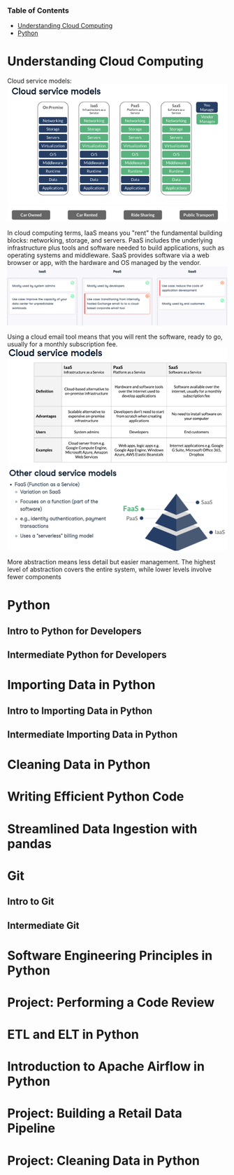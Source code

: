 ### Table of Contents
- [Understanding Cloud Computing](#understanding-cloud-computing)
- [Python](#python)








# Understanding Cloud Computing
Cloud service models:
![img](images/01_01.png)
![img](images/01_02.png)

In cloud computing terms, IaaS means you "rent" the fundamental building blocks: networking, storage, and servers. PaaS includes the underlying infrastructure plus tools and software needed to build applications, such as operating systems and middleware. SaaS provides software via a web browser or app, with the hardware and OS managed by the vendor.
![img](images/01_03.png)

Using a cloud email tool means that you will rent the software, ready to go, usually for a monthly subscription fee.
![img](images/01_04.png)
![img](images/01_05.png)

More abstraction means less detail but easier management. The highest level of abstraction covers the entire system, while lower levels involve fewer components

# Python
## Intro to Python for Developers

## Intermediate Python for Developers

# Importing Data in Python
## Intro to Importing Data in Python

## Intermediate Importing Data in Python

# Cleaning Data in Python

# Writing Efficient Python Code
# Streamlined Data Ingestion with pandas

# Git
## Intro to Git
## Intermediate Git

# Software Engineering Principles in Python

# Project: Performing a Code Review
# ETL and ELT in Python
# Introduction to Apache Airflow in Python

# Project: Building a Retail Data Pipeline
# Project: Cleaning Data in Python
